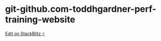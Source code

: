 # git-github.com-toddhgardner-perf-training-website

[Edit on StackBlitz ⚡️](https://stackblitz.com/edit/stackblitz-starters-5s5pv1)